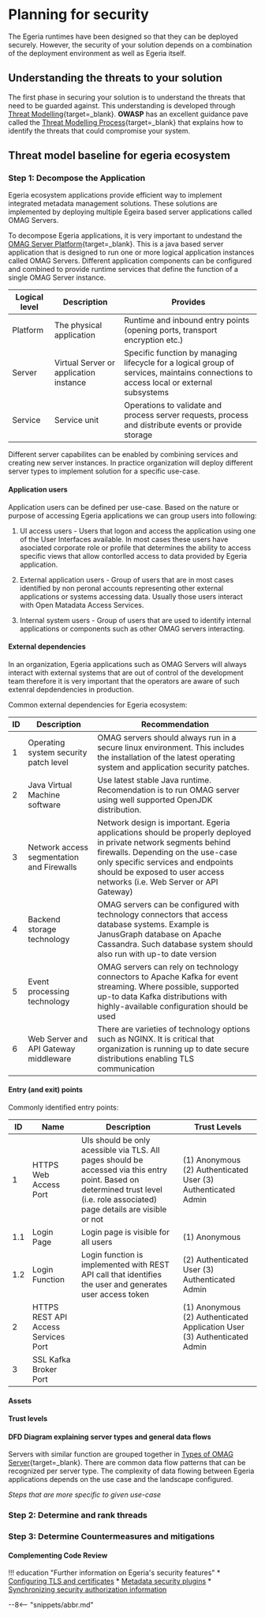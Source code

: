 <!-- SPDX-License-Identifier: CC-BY-4.0 -->
<!-- Copyright Contributors to the Egeria project 2020. -->

# Planning for security

The Egeria runtimes have been designed so that they can be deployed securely.  However, the security of your solution depends on a combination of the deployment environment as well as Egeria itself.

## Understanding the threats to your solution

The first phase in securing your solution is to understand the threats that need to be guarded against.  This understanding is developed through [Threat Modelling](https://owasp.org/www-community/Threat_Modeling){target=_blank}.  **OWASP** has an excellent guidance pave called the [Threat Modelling Process](https://owasp.org/www-community/Threat_Modeling_Process){target=_blank} that explains how to identify the threats that could compromise your system.

## Threat model baseline for egeria ecosystem


### Step 1: Decompose the Application

Egeria ecosystem applications provide efficient way to implement integrated metadata management solutions. These solutions are implemented by deploying multiple Egeira based server applications called OMAG Servers. 

To decompose Egeria applications, it is very important to undestand the [OMAG Server Platform](/concepts/omag-server-platform){target=_blank}. This is a java based server application that is designed to run one or more logical application instances called OMAG Servers. Different application components can be configured and combined to provide runtime services that define the function of a single OMAG Server instance. 

| Logical level | Description | Provides |
| ---------- | ---------- | ---------- |
| Platform      | The physical application | Runtime and inbound entry points (opening ports, transport encryption etc.) |
| Server | Virtual Server or application instance | Specific function by managing lifecycle for a logical group of services, maintains connections to access local or external subsystems |
| Service | Service unit | Operations to validate and process server requests, process and distribute events or provide storage |

Different server capabilites can be enabled by combining services and creating new server instances.
In practice organization will deploy different server types to implement solution for a specific use-case. 

#### Application users

Application users can be defined per use-case. Based on the nature or purpose of accessing Egeria applications we can group users into following:

1. UI access users - Users that logon and access the application using one of the User Interfaces available. In most cases these users have asociated corporate role or profile that determines the ability to access specific views that allow contorlled access to data provided by Egeria application.

2. External application users - Group of users that are in most cases identified by non peronal accounts representing other external applications or systems accessing data. Usually those users interact with Open Matadata Access Services.

3. Internal system users - Group of users that are used to identify internal applications or components such as other OMAG servers interacting.



#### External dependencies 

In an organization, Egeria applications such as OMAG Servers will always interact with external systems that are out of control of the development team therefore it is very important that the operators are aware of such extenral depdendencies in production.

Common external dependencies for Egeria ecosystem:

| ID | Description | Recommendation |
| ------ | ------ | ------ |
| 1 | Operating system security patch level | OMAG servers should always run in a secure linux environment. This includes the installation of the latest operating system and application security patches. |
| 2 | Java Virtual Machine software | Use latest stable Java runtime. Recomendation is to run OMAG server using well supported OpenJDK distribution. |
| 3 | Network access segmentation and Firewalls | Network design is important. Egeria applications should be properly deployed in private network segments behind firewalls. Depending on the use-case only specific services and endpoints should be exposed to user access networks (i.e. Web Server or API Gateway) |   
| 4 | Backend storage technology | OMAG servers can be configured with technology connectors that access database systems. Example is JanusGraph database on Apache Cassandra. Such database system should also run with up-to date version |
| 5 | Event processing technology | OMAG servers can rely on technology connectors to Apache Kafka for event streaming. Where possible, supported up-to data Kafka distributions with highly-available configuration should be used |
| 6 | Web Server and API Gateway middleware | There are varieties of technology options such as NGINX. It is critical that organization is running up to date secure distributions enabling TLS communication |


#### Entry (and exit) points

Commonly identified entry points:

| ID | Name | Description | Trust Levels |
| ------ | ------ | ------ | ------ |
| 1 | HTTPS Web Access Port | UIs should be only acessible via TLS. All pages should be accessed via this entry point. Based on determined trust level (i.e. role associated) page details are visible or not | (1) Anonymous (2) Authenticated User (3) Authenticated Admin |
| 1.1 | Login Page | Login page is visible for all users | (1) Anonymous |
| 1.2 | Login Function | Login function is implemented with REST API call that identifies the user and generates user access token | (2) Authenticated User (3) Authenticated Admin |
| 2 | HTTPS REST API Access Services Port | | (1) Anonymous (2) Authenticated Application User (3) Authenticated Admin |
| 3 | SSL Kafka Broker Port | | |

#### Assets 
#### Trust levels
#### DFD Diagram explaining server types and general data flows

Servers with similar function are grouped together in [Types of OMAG Server](/concepts/omag-server/#types-of-omag-server){target=_blank}. There are common data flow patterns that can be recognized per server type. The complexity of data flowing between Egeria applications depends on the use case and the landscape configured.




*Steps that are more specific to given use-case*

### Step 2: Determine and rank threads
### Step 3: Determine Countermeasures and mitigations

#### Complementing Code Review




!!! education "Further information on Egeria's security features"
    * [Configuring TLS and certificates](/guides/admin/omag-server-platform-transport-level-security)
    * [Metadata security plugins](/features/metadata-security/overview)
    * [Synchronizing security authorization information](/features/synchronized-access-control/overview)

--8<-- "snippets/abbr.md"
